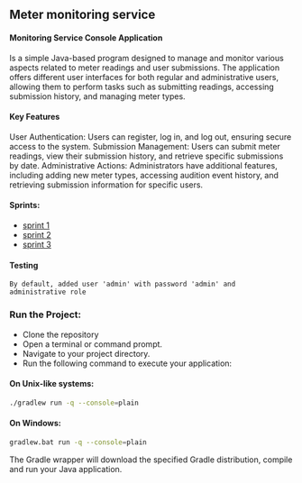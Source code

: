 ## Meter monitoring service

#### Monitoring Service Console Application
Is a simple Java-based program designed to manage and monitor various aspects related to meter readings and user submissions. The application offers different user interfaces for both regular and administrative users, allowing them to perform tasks such as submitting readings, accessing submission history, and managing meter types.

#### Key Features
User Authentication: Users can register, log in, and log out, ensuring secure access to the
system. Submission Management: Users can submit meter readings, view their submission history,
and retrieve specific submissions by date. Administrative Actions: Administrators have additional features,
including adding new meter types, accessing audition event history, and retrieving submission information for
specific users.

#### Sprints:
- <a href ="https://github.com/Muryginds/ylab-01.2024/pull/3"> sprint 1</a>
- <a href ="https://github.com/Muryginds/ylab-01.2024/pull/4"> sprint 2</a>
- <a href ="https://github.com/Muryginds/ylab-01.2024/pull/5"> sprint 3</a>

#### Testing
    By default, added user 'admin' with password 'admin' and administrative role

### Run the Project:

- Clone the repository
- Open a terminal or command prompt.
- Navigate to your project directory.
- Run the following command to execute your application:

#### On Unix-like systems:

```bash
./gradlew run -q --console=plain
```
#### On Windows:

```bash
gradlew.bat run -q --console=plain
```
The Gradle wrapper will download the specified Gradle distribution, compile and run your Java application.